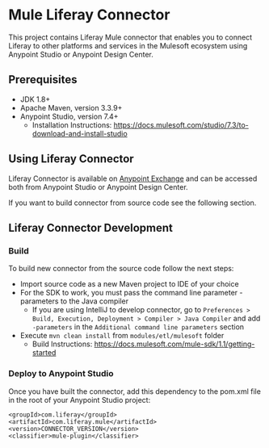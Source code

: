 # Mule Liferay Connector

This project contains Liferay Mule connector that enables you to
connect Liferay to other platforms and services in the Mulesoft ecosystem using
Anypoint Studio or Anypoint Design Center.

## Prerequisites

* JDK 1.8+
* Apache Maven, version 3.3.9+
* Anypoint Studio, version 7.4+
    * Installation Instructions: https://docs.mulesoft.com/studio/7.3/to-download-and-install-studio

## Using Liferay Connector

Liferay Connector is available on
[Anypoint Exchange](https://www.mulesoft.com/exchange/com.liferay/com.liferay.mule)
and can be accessed both from Anypoint Studio or Anypoint Design Center.

If you want to build connector from source code see the following section.

## Liferay Connector Development

### Build

To build new connector from the source code follow the next steps:
* Import source code as a new Maven project to IDE of your choice
* For the SDK to work, you must pass the command line parameter -parameters to the Java compiler
	* If you are using IntelliJ to develop connector, go to `Preferences > Build, Execution, Deployment >
	Compiler > Java Compiler` and add `-parameters` in the `Additional command line parameters` section
* Execute `mvn clean install` from `modules/etl/mulesoft` folder
    * Build Instructions: https://docs.mulesoft.com/mule-sdk/1.1/getting-started

### Deploy to Anypoint Studio

Once you have built the connector, add this dependency to the pom.xml file in
the root of your Anypoint Studio project:

```
<groupId>com.liferay</groupId>
<artifactId>com.liferay.mule</artifactId>
<version>CONNECTOR_VERSION</version>
<classifier>mule-plugin</classifier>
```